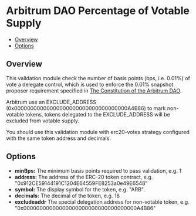 # Arbitrum DAO Percentage of Votable Supply

- [Overview](#overview)
- [Options](#options)

## Overview

This validation module check the number of basis points (bps, i.e. 0.01%) of vote a delegate control, which is used to enforce the 0.01% snapshot proposer requirement specified in [The Constitution of the Arbitrum DAO](https://docs.arbitrum.foundation/dao-constitution).

Arbitrum use an EXCLUDE_ADDRESS (0x00000000000000000000000000000000000A4B86) to mark non-votable tokens, tokens delegated to the EXCLUDE_ADDRESS will be excluded from votable supply.

You should use this validation module with erc20-votes strategy configured with the same token address and decimals.

## Options

- **minBps:** The minimum basis points required to pass validation, e.g. 1
- **address:** The address of the ERC-20 token contract, e.g. "0x912CE59144191C1204E64559FE8253a0e49E6548"
- **symbol:** The display symbol for the token, e.g. "ARB".
- **decimals:** The decimal of the token, e.g. 18
- **excludeaddr** The special delegation address for non-votable token, e.g. "0x00000000000000000000000000000000000A4B86"
